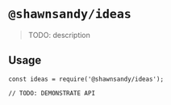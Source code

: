 # `@shawnsandy/ideas`

> TODO: description

## Usage

```
const ideas = require('@shawnsandy/ideas');

// TODO: DEMONSTRATE API
```
